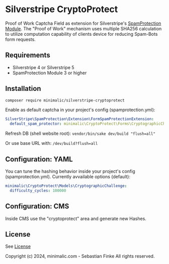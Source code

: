# Silverstripe CryptoProtect

Proof of Work Captcha Field as extension for Silverstripe's [SpamProtection Module](https://github.com/silverstripe/silverstripe-spamprotection).
The "Proof of Work" mechanism uses multiple SHA256 calculation to utilize computation capability of clients device for reducing Spam-Bots form requests.


## Requirements

* Silverstripe 4 or Silverstripe 5
* SpamProtection Module 3 or higher


## Installation

```sh
composer require minimalic/silverstripe-cryptoprotect
```

Enable as default captcha in your project's config (spamprotection.yml):
```yaml
SilverStripe\SpamProtection\Extension\FormSpamProtectionExtension:
  default_spam_protector: minimalic\CryptoProtect\Forms\CryptographicChallengeProtector
```

Refresh DB (shell website root):
`vendor/bin/sake dev/build "flush=all"`

Or use base URL with:
`/dev/build?flush=all`


## Configuration: YAML

You can tune the hashing behavior inside your project's config (spamprotection.yml). Currently avvailable options (default):
```yaml
minimalic\CryptoProtect\Models\CryptographicChallenge:
  difficulty_cycles: 100000
```


## Configuration: CMS

Inside CMS use the "cryptoprotect" area and generate new Hashes.


## License

See [License](LICENSE.md)

Copyright (c) 2024, minimalic.com - Sebastian Finke
All rights reserved.

